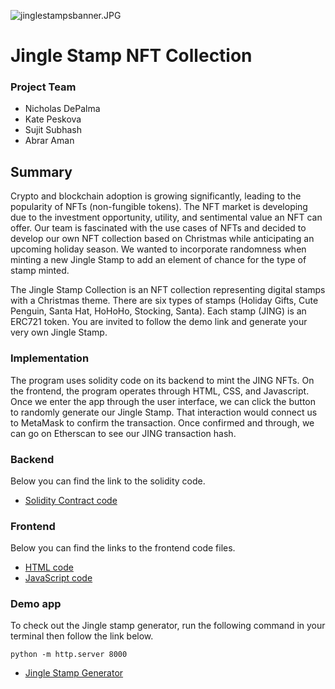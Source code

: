 ![jinglestampsbanner.JPG](frontend/JingStamps/jinglestampsbanner.JPG)

# Jingle Stamp NFT Collection

### Project Team

* Nicholas DePalma
* Kate Peskova
* Sujit Subhash
* Abrar Aman

## Summary

Crypto and blockchain adoption is growing significantly, leading to the popularity of NFTs (non-fungible tokens). The NFT market is developing due to the investment opportunity, utility, and sentimental value an NFT can offer. Our team is fascinated with the use cases of NFTs and decided to develop our own NFT collection based on Christmas while anticipating an upcoming holiday season. We wanted to incorporate randomness when minting a new Jingle Stamp to add an element of chance for the type of stamp minted. 

The Jingle Stamp Collection is an NFT collection representing digital stamps with a Christmas theme. There are six types of stamps (Holiday Gifts, Cute Penguin, Santa Hat, HoHoHo, Stocking, Santa). Each stamp (JING) is an ERC721 token. You are invited to follow the demo link and generate your very own Jingle Stamp.

 ### Implementation

The program uses solidity code on its backend to mint the JING NFTs. On the frontend, the program operates through HTML, CSS, and Javascript. Once we enter the app through the user interface, we can click the button to randomly generate our Jingle Stamp. That interaction would connect us to MetaMask to confirm the transaction. Once confirmed and through, we can go on Etherscan to see our JING transaction hash.  

### Backend
Below you can find the link to the solidity code.

* [Solidity Contract code](contract/jingle_stamps_nft_contract.sol)

### Frontend
Below you can find the links to the frontend code files.

* [HTML code](frontend/index.html)
* [JavaScript code](frontend/dapp.js)

### Demo app
To check out the Jingle stamp generator, run the following command in your terminal then follow the link below.

```
python -m http.server 8000
```

* [Jingle Stamp Generator]( http://localhost:8000/)
